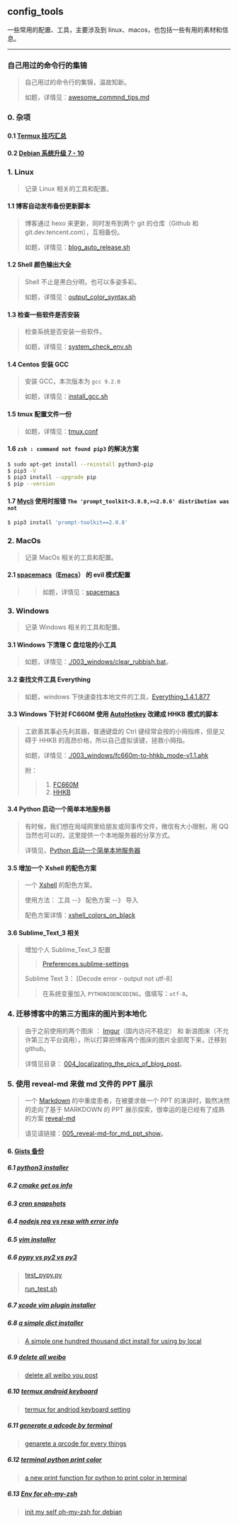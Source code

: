 ## config_tools
一些常用的配置、工具，主要涉及到 linux、macos，也包括一些有用的素材和信息。

---

### 自己用过的命令行的集锦
> 自己用过的命令行的集锦，温故知新。
>
> 如题，详情见：[awesome_commnd_tips.md](/awesome_commnd_tips.md)

### 0. 杂项
#### 0.1 [Termux 技巧汇总](/006_termux/termux_skills.md)
#### 0.2 [Debian 系统升级 7 - 10](/001_linux/debian_update.md)

### 1. Linux
> 记录 Linux 相关的工具和配置。
#### 1.1 博客自动发布备份更新脚本
> 博客通过 hexo 来更新，同时发布到两个 git 的仓库（Github 和 git.dev.tencent.com），互相备份。
>
> 如题，详情见：[blog_auto_release.sh](/001_linux/blog_auto_release.sh)

#### 1.2 Shell 颜色输出大全
> Shell 不止是黑白分明，也可以多姿多彩。
>
> 如题，详情见：[output_color_syntax.sh](/001_linux/output_color_syntax.sh)

#### 1.3 检查一些软件是否安装
> 检查系统是否安装一些软件。
>
> 如题，详情见：[system_check_env.sh](/001_linux/system_check_env.sh)

#### 1.4 Centos 安装 GCC
> 安装 GCC，本次版本为 `gcc 9.2.0`
>
> 如题，详情见：[install_gcc.sh](/001_linux/install_gcc.sh)

#### 1.5 tmux 配置文件一份
>
> 如题，详情见：[tmux.conf](/001_linux/tmux.conf)

#### 1.6 `zsh : command not found pip3` 的解决方案
```bash
$ sudo apt-get install --reinstall python3-pip
$ pip3 -V
$ pip3 install --upgrade pip
$ pip --version
```

#### 1.7 [Mycli](https://github.com/dbcli/mycli) 使用时报错 `The 'prompt_toolkit<3.0.0,>=2.0.6' distribution was not`
```bash
$ pip3 install 'prompt-toolkit==2.0.8'
```

### 2. MacOs
> 记录 MacOs 相关的工具和配置。
#### 2.1 [spacemacs](http://spacemacs.org/)（[Emacs](https://www.gnu.org/software/emacs/)） 的 evil 模式配置
>> 如题，详情见：[spacemacs](/002_macos/spacemacs)

### 3. Windows
> 记录 Windows 相关的工具和配置。

#### 3.1 Windows 下清理 C 盘垃圾的小工具
> 如题，详情见：[./003_windows/clear_rubbish.bat](/003_windows/clear_rubbish.bat)。

#### 3.2 查找文件工具 Everything
> 如题，windows 下快速查找本地文件的工具，[Everything_1.4.1.877](/003_windows/exe/Everything_1.4.1.877_x64-Setup.exe)

#### 3.3 Windows 下针对 FC660M 使用 [AutoHotkey](https://www.autohotkey.com/) 改建成 HHKB 模式的脚本
> 工欲善其事必先利其器，普通键盘的 Ctrl 键经常会按的小拇指疼，但是又碍于 HHKB 的高昂价格，所以自己虚拟该键，拯救小拇指。
>
> 如题，详情见：[./003_windows/fc660m-to-hhkb_mode-v1.1.ahk](/003_windows/fc660m-to-hhkb_mode-v1.1.ahk)
>
> 附：
>> 1. [FC660M](https://item.jd.com/20713051876.html)
>> 2. [HHKB](https://item.jd.com/28296484594.html)

#### 3.4 Python 启动一个简单本地服务器
> 有时候，我们想在局域网里给朋友或同事传文件，微信有大小限制，用 QQ 当然也可以的，这里提供一个本地服务器的分享方式。
>
> 详情见，[Python 启动一个简单本地服务器](/003_windows/python_local_server/Python_local_server.md)

#### 3.5 增加一个 Xshell 的配色方案
> 一个 [Xshell](https://xshell.en.softonic.com/) 的配色方案。
>
> 使用方法： 工具 --》 配色方案 --》 导入
>
> 配色方案详情：[xshell_colors_on_black](/003_windows/xshell_colors_on_black.xcs)

#### 3.6 Sublime_Text_3 相关
> 增加个人 Sublime_Text_3 配置
>>
>> [Preferences.sublime-settings](/003_windows/Preferences.sublime-settings)
>
> Sublime Text 3： [Decode error - output not utf-8]
>
>> 在系统变量加入 `PYTHONIOENCODING`，值填写：`utf-8`。

### 4. 迁移博客中的第三方图床的图片到本地化
> 由于之前使用的两个图床 ： [Imgur](https://i.imgur.com)（国内访问不稳定） 和 新浪图床（不允许第三方平台调用），所以打算把博客两个图床的图片全部爬下来，迁移到 github。
>
> 详情见目录： [004_localizating_the_pics_of_blog_post](/004_localizating_the_pics_of_blog_post)。

### 5. 使用 reveal-md 来做 md 文件的 PPT 展示
> 一个 [Markdown](https://www.geekpanshi.com/archives/e0c74487.html) 的中重度患者，在被要求做一个 PPT 的演讲时，毅然决然的走向了基于 MARKDOWN 的 PPT 展示探索，很幸运的是已经有了成熟的方案 [reveal-md](https://github.com/webpro/reveal-md)
>
> 请见请链接：[005_reveal-md-for_md_ppt_show](/005_reveal-md-for_md_ppt_show)。

#### 6. [Gists 备份](https://gist.github.com/xingangshi)

##### 6.1 [python3 installer](/000_gists_bak/python3_install.sh)

##### 6.2 [cmake get os info](/000_gists_bak/cmake_get_os_info.cmake)

##### 6.3 [cron snapshots](/000_gists_bak/cron_info.txt)

##### 6.4 [nodejs req vs resp with error info](/000_gists_bak/nodejs_req_vs_res.js)

##### 6.5 [vim installer](/000_gists_bak/vim_install.sh)

##### 6.6 [pypy vs py2 vs py3](/000_gists_bak/pypy_vs_py2_vs_py3)
> [test_pypy.py](/000_gists_bak/pypy_vs_py2_vs_py3/test_pypy.py)
>
> [run_test.sh](/000_gists_bak/pypy_vs_py2_vs_py3/run_test.sh)

##### 6.7 [xcode vim plugin installer](/000_gists_bak/xvim2_installer.sh)

##### 6.8 [a simple dict installer](/000_gists_bak/abc_dict_install.sh)
> [A simple one hundred thousand dict install for using by local](/000_gists_bak/abc_dict_install.sh)

##### 6.9 [delete all weibo](/000_gists_bak/delete_weibo_poster.js)
> [delete all weibo you post](/000_gists_bak/delete_weibo_poster.js)

##### 6.10 [termux android keyboard](/000_gists_bak/termux.properties)
> [termux for andriod keyboard setting](/000_gists_bak/termux.properties)

##### 6.11 [generate a qdcode by terminal](/000_gists_bak/generate_qrenco.sh)
> [genarete a qrcode for every things](/000_gists_bak/generate_qrenco.sh)

##### 6.12 [terminal python print color](/000_gists_bak/colorprint.py)
> [a new print function for python to print color in terminal](/000_gists_bak/colorprint.py)

##### 6.13 [Env for oh-my-zsh](/000_gists_bak/init_oh-my-zsh.sh)
> [init my self oh-my-zsh for debian](/000_gists_bak/init_oh-my-zsh.sh)

